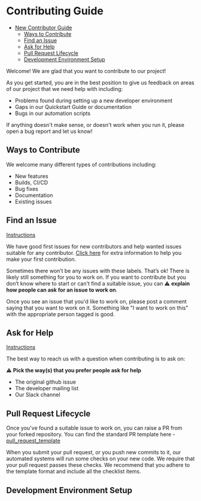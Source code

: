 # Contributing Guide


* [New Contributor Guide](#contributing-guide)
  * [Ways to Contribute](#ways-to-contribute)
  * [Find an Issue](#find-an-issue)
  * [Ask for Help](#ask-for-help)
  * [Pull Request Lifecycle](#pull-request-lifecycle)
  * [Development Environment Setup](#development-environment-setup)

Welcome! We are glad that you want to contribute to our project! 

As you get started, you are in the best position to give us feedback on areas of
our project that we need help with including:

* Problems found during setting up a new developer environment
* Gaps in our Quickstart Guide or documentation
* Bugs in our automation scripts

If anything doesn't make sense, or doesn't work when you run it, please open a
bug report and let us know!

## Ways to Contribute

We welcome many different types of contributions including:

* New features
* Builds, CI/CD
* Bug fixes
* Documentation
* Existing issues

## Find an Issue

[Instructions](https://github.com/SamagraX-Stencil/stencil/issues)

We have good first issues for new contributors and help wanted issues suitable
for any contributor. [Click here](https://docs.github.com/en/get-started/exploring-projects-on-github/contributing-to-a-project) for extra information to
help you make your first contribution. 

Sometimes there won’t be any issues with these labels. That’s ok! There is
likely still something for you to work on. If you want to contribute but you
don’t know where to start or can't find a suitable issue, you can ⚠️ **explain how people can ask for an issue to work on**.

Once you see an issue that you'd like to work on, please post a comment saying
that you want to work on it. Something like "I want to work on this" with the appropriate person tagged is good. 

## Ask for Help

[Instructions](https://contribute.cncf.io/maintainers/github/templates/required/contributing/#ask-for-help)

The best way to reach us with a question when contributing is to ask on:

⚠️ **Pick the way(s) that you prefer people ask for help**

* The original github issue
* The developer mailing list
* Our Slack channel

## Pull Request Lifecycle

Once you've found a suitable issue to work on, you can raise a PR from your forked repository. You can find the 
standard PR template here - [pull_request_template](https://github.com/SamagraX-Stencil/stencil/blob/main/.github/pull_request_template.md)

When you submit your pull request, or you push new commits to it, our automated
systems will run some checks on your new code. We require that your pull request
passes these checks.  We recommend that you adhere to the template format and 
include all the checklist items. 

## Development Environment Setup

